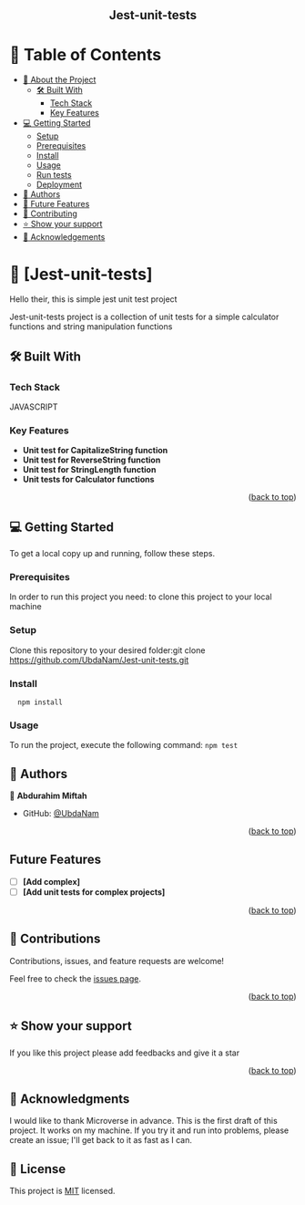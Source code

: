 <a name="readme-top"></a>

<div align="center">
  <!-- You are encouraged to replace this logo with your own! Otherwise you can also remove it. -->
  <br/>

  <h2><b>Jest-unit-tests</b></h2>

</div>

<!-- TABLE OF CONTENTS -->

# 📗 Table of Contents

- [📖 About the Project](#about-project)
  - [🛠 Built With](#built-with)
    - [Tech Stack](#tech-stack)
    - [Key Features](#key-features)
- [💻 Getting Started](#getting-started)
  - [Setup](#setup)
  - [Prerequisites](#prerequisites)
  - [Install](#install)
  - [Usage](#usage)
  - [Run tests](#run-tests)
  - [Deployment](#triangular_flag_on_post-deployment)
- [👥 Authors](#authors)
- [🔭 Future Features](#future-features)
- [🤝 Contributing](#contributing)
- [⭐️ Show your support](#support)
- [🙏 Acknowledgements](#acknowledgements)

<!-- PROJECT DESCRIPTION -->

# 📖 [Jest-unit-tests] <a name="about-project">
Hello their, this is simple jest unit test project</a>

Jest-unit-tests project is a collection of unit tests for a simple calculator functions and string manipulation functions 

## 🛠 Built With 

### Tech Stack 
JAVASCRIPT

### Key Features 

- **Unit test for CapitalizeString function**
- **Unit test for ReverseString function**
- **Unit test for StringLength function**
- **Unit tests for Calculator functions**

<p align="right">(<a href="#readme-top">back to top</a>)</p>

<!-- GETTING STARTED -->

## 💻 Getting Started <a name="getting-started"></a>

To get a local copy up and running, follow these steps.

### Prerequisites

In order to run this project you need: to clone this project to your local machine

### Setup

Clone this repository to your desired folder:git clone https://github.com/UbdaNam/Jest-unit-tests.git

### Install

``` snippet
  npm install
```

### Usage

To run the project, execute the following command: `npm test`

<!-- AUTHORS -->

## 👥 Authors <a name="authors"></a>

👤 **Abdurahim Miftah**

- GitHub: [@UbdaNam](https://github.com/UbdaNam)

<p align="right">(<a href="#readme-top">back to top</a>)</p>

<!-- FUTURE FEATURES -->
## Future Features

- [ ] **[Add complex]**
- [ ] **[Add unit tests for complex projects]**

<p align="right">(<a href="#readme-top">back to top</a>)</p>

<!-- CONTRIBUTING -->
## 🤝 Contributions

Contributions, issues, and feature requests are welcome!

Feel free to check the [issues page](https://github.com/UbdaNam/Jest-unit-tests/issues).

<p align="right">(<a href="#readme-top">back to top</a>)</p>

<!-- SUPPORT -->

## ⭐ Show your support <a name="support"></a>

If you like this project please add feedbacks and give it a star

<p align="right">(<a href="#readme-top">back to top</a>)</p>

<!-- ACKNOWLEDGEMENTS -->

## 🙏 Acknowledgments <a name="acknowledgements"></a>

I would like to thank Microverse in advance. This is the first draft of this project. It works on my machine. If you try it and run into problems, please create an issue; I'll get back to it as fast as I can.

## 📝 License
This project is [MIT](./LICENSE) licensed.
